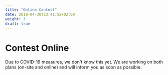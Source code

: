 ```yaml
---
title: "Online Contest"
date: 2019-04-30T23:41:52+02:00
weight: 3
draft: true
---
```


# Contest Online

Due to COVID-19 measures, we don't know this yet. We are working on both plans (on-site and online) and will inform you as soon as possible.
